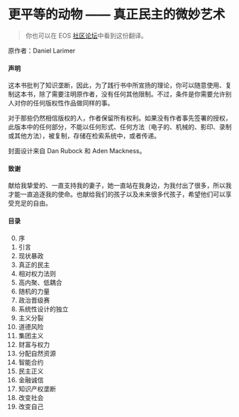 # 更平等的动物 —— 真正民主的微妙艺术

> 你也可以在 EOS [社区论坛](https://forums.eoscommunity.org/t/more-equal-animals-chinese-edition/2116)中看到这份翻译。

原作者：Daniel Larimer

#### 声明

这本书批判了知识垄断，因此，为了践行书中所宣扬的理论，你可以随意使用、复制这本书，除了需要注明原作者，没有任何其他限制。不过，条件是你需要允许别人对你的任何版权性作品做同样的事。

对于那些仍然相信版权的人，作者保留所有权利。如果没有作者事先签署的授权，此版本中的任何部分，不能以任何形式、任何方法（电子的、机械的、影印、录制或其他方法），被复制，存储在检索系统中，或者传递。

封面设计来自 Dan Rubock 和 Aden Mackness。

#### 致谢

献给我挚爱的、一直支持我的妻子，她一直站在我身边，为我付出了很多，所以我才能一直追逐我的使命。也献给我们的孩子以及未来很多代孩子，希望他们可以享受充足的自由。

#### 目录

0. 序
1. 引言
2. 现状暴政
3. 真正的民主
4. 相对权力法则
5. 高内聚、低耦合
6. 随机的力量
7. 政治晋级赛
8. 系统性设计的独立
9. 主义分裂
10. 道德风险
11. 集团主义
12. 财富与权力
13. 分配自然资源
14. 智能合约
15. 民主正义
16. 金融诚信
17. 知识产权垄断
18. 改变社会
19. 改变自己
